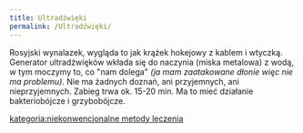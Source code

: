 ```yaml
---
title: Ultradźwięki
permalink: /Ultradźwięki/
---
```


Rosyjski wynalazek, wygląda to jak krążek hokejowy z kablem i wtyczką. Generator ultradźwięków wkłada się do naczynia (miska metalowa) z wodą, w tym moczymy to, co "nam dolega" *(ja mam zaatakowane dłonie więc nie ma problemu)*. Nie ma żadnych doznań, ani przyjemnych, ani nieprzyjemnych. Zabieg trwa ok. 15-20 min. Ma to mieć działanie bakteriobójcze i grzybobójcze.

[kategoria:niekonwencjonalne metody leczenia](/atopedia/kategoria:niekonwencjonalne_metody_leczenia "wikilink")